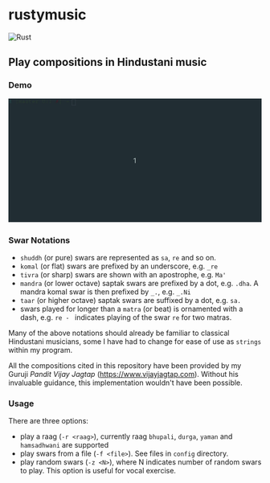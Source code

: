 # rustymusic

![Rust](https://github.com/nvasudevan/rustymusic/workflows/Rust/badge.svg)

## Play compositions in Hindustani music

### Demo

![Playing Raag Yaman](demo/demo.gif)

### Swar Notations

- `shuddh` (or pure) swars are represented as `sa`, `re` and so on.
- `komal` (or flat) swars are prefixed by an underscore, e.g. `_re`
- `tivra` (or sharp) swars are shown with an apostrophe, e.g. `Ma'`
- `mandra` (or lower octave) saptak swars are prefixed by a dot, e.g. `.dha`. A mandra komal swar is then prefixed by `_.`, e.g. `_.Ni`
- `taar` (or higher octave) saptak swars are suffixed by a dot, e.g. `sa.`
- swars played for longer than a `matra` (or beat) is ornamented with a dash, e.g. `re - ` indicates playing of the swar `re` for two matras.

Many of the above notations should already be familiar to classical Hindustani musicians,
some I have had to change for ease of use as `strings` within my program.

All the compositions cited in this repository have been provided by my
Guruji _Pandit Vijay Jagtap_ (https://www.vijayjagtap.com). Without his invaluable guidance,
this implementation wouldn't have been possible.

### Usage

There are three options:

- play a raag (`-r <raag>`), currently raag `bhupali`, `durga`, `yaman` and `hamsadhwani` are supported
- play swars from a file (`-f <file>`). See files in `config` directory.
- play random swars (`-z <N>`), where N indicates number of random swars to play. This option is useful for vocal exercise.

